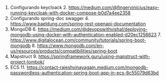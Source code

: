 1. Configurando keycloack
   2. https://medium.com/@fingervinicius/easy-running-keycloak-with-docker-compose-b0d7a4ee2358
3. Configurando spring-doc swagger
   4. https://www.baeldung.com/spring-rest-openapi-documentation
5. MongoDB
   6. https://medium.com/@devopswithvishal/deploying-mongodb-using-docker-with-authentication-enabled-d20ec1256623 
   7. https://www.digitalocean.com/community/tutorials/spring-boot-mongodb
   8. https://www.mongodb.com/en-us/resources/products/compatibilities/spring-boot
8. Mapstruct
   9. https://springframework.guru/using-mapstruct-with-project-lombok/
10. ECS
    11. https://contact-rajeshvinayagam.medium.com/mongodb-passwordless-authentication-spring-boot-app-in-ecs-8c55079d63bd